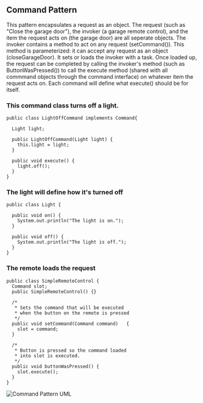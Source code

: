 ## Command Pattern  

This pattern encapsulates a request as an object.  The request (such as "Close the garage door"), the invoker
(a garage remote control), and the item the request acts on (the garage door) are all seperate objects.
The invoker contains a method to act on any request (setCommand()).  This method is parameterized: it can accept any 
request as an object (closeGarageDoor).  It sets or loads the invoker with a task.  Once loaded up, the request can be 
completed by calling the invoker's method (such as ButtonWasPressed()) to call the execute method (shared with all 
commmand objects through the command interface) on whatever item the request acts on.  Each command will define what
execute() should be for itself.  


### This command class turns off a light.

    public class LightOffCommand implements Command{

      Light light;

      public LightOffCommand(Light light) {
        this.light = light;
      }

      public void execute() {
        light.off();		
      }	
    }

### The light will define how it's turned off

    public class Light {

      public void on() {
        System.out.println("The light is on.");		
      }	

      public void off() {
        System.out.println("The light is off.");
      }
    }
   
### The remote loads the request

    public class SimpleRemoteControl {
      Command slot;
      public SimpleRemoteControl() {}

      /*
       * Sets the command that will be executed
       * when the button on the remote is pressed
       */
      public void setCommand(Command command) 	{
        slot = command;
      }

      /*
       * Button is pressed so the command loaded
       * into slot is executed.
       */
      public void buttonWasPressed() {
        slot.execute();
      }
    }
 
 ![Command Pattern UML](https://user-images.githubusercontent.com/22779199/35943156-29932e62-0c26-11e8-9212-1a92357d066c.png)
